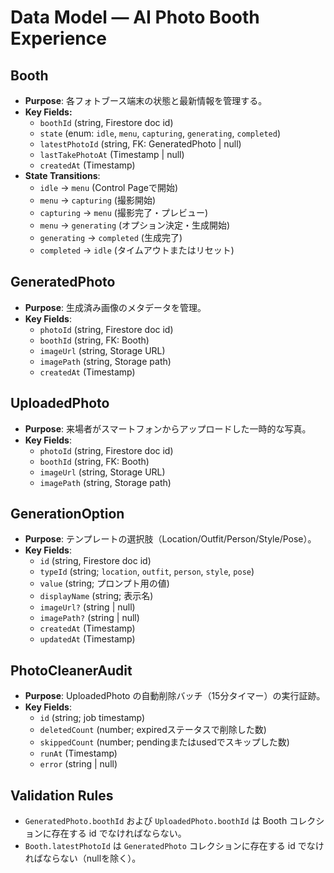 # Data Model — AI Photo Booth Experience

## Booth
- **Purpose**: 各フォトブース端末の状態と最新情報を管理する。
- **Key Fields:**
  - `boothId` (string, Firestore doc id)
  - `state` (enum: `idle`, `menu`, `capturing`, `generating`, `completed`)
  - `latestPhotoId` (string, FK: GeneratedPhoto | null)
  - `lastTakePhotoAt` (Timestamp | null)
  - `createdAt` (Timestamp)
- **State Transitions**:
  - `idle` → `menu` (Control Pageで開始)
  - `menu` → `capturing` (撮影開始)
  - `capturing` → `menu` (撮影完了・プレビュー)
  - `menu` → `generating` (オプション決定・生成開始)
  - `generating` → `completed` (生成完了)
  - `completed` → `idle` (タイムアウトまたはリセット)

## GeneratedPhoto
- **Purpose**: 生成済み画像のメタデータを管理。
- **Key Fields**:
  - `photoId` (string, Firestore doc id)
  - `boothId` (string, FK: Booth)
  - `imageUrl` (string, Storage URL)
  - `imagePath` (string, Storage path)
  - `createdAt` (Timestamp)

## UploadedPhoto
- **Purpose**: 来場者がスマートフォンからアップロードした一時的な写真。
- **Key Fields**:
  - `photoId` (string, Firestore doc id)
  - `boothId` (string, FK: Booth)
  - `imageUrl` (string, Storage URL)
  - `imagePath` (string, Storage path)

## GenerationOption
- **Purpose**: テンプレートの選択肢（Location/Outfit/Person/Style/Pose）。
- **Key Fields**:
  - `id` (string, Firestore doc id)
  - `typeId` (string; `location`, `outfit`, `person`, `style`, `pose`)
  - `value` (string; プロンプト用の値)
  - `displayName` (string; 表示名)
  - `imageUrl?` (string | null)
  - `imagePath?` (string | null)
  - `createdAt` (Timestamp)
  - `updatedAt` (Timestamp)


## PhotoCleanerAudit
- **Purpose**: UploadedPhoto の自動削除バッチ（15分タイマー）の実行証跡。
- **Key Fields**:
  - `id` (string; job timestamp)
  - `deletedCount` (number; expiredステータスで削除した数)
  - `skippedCount` (number; pendingまたはusedでスキップした数)
  - `runAt` (Timestamp)
  - `error` (string | null)

## Validation Rules
- `GeneratedPhoto.boothId` および `UploadedPhoto.boothId` は Booth コレクションに存在する id でなければならない。
- `Booth.latestPhotoId` は `GeneratedPhoto` コレクションに存在する id でなければならない（nullを除く）。
